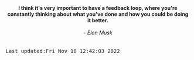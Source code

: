 
<div align="center"><b><span>I think it's very important to have a feedback loop, where you're constantly thinking about what you've done and how you could be doing it better.</span></b><br><br><i> - Elon Musk</i></div>
<br><br><kbd>Last updated:Fri Nov 18 12:42:03 2022</kbd>